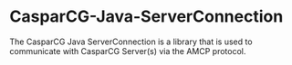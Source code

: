 CasparCG-Java-ServerConnection
==============================

The CasparCG Java ServerConnection is a library that is used to communicate with CasparCG Server(s) via the AMCP protocol.
